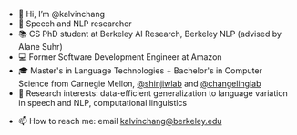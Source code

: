 - 👋 Hi, I’m @kalvinchang
- 💬 Speech and NLP researcher
- 📚 CS PhD student at Berkeley AI Research, Berkeley NLP (advised by Alane Suhr)
- 💻 Former Software Development Engineer at Amazon
- 🎓 Master's in Language Technologies + Bachelor's in Computer Science from Carnegie Mellon, [@shinjiwlab](https://shinjiwlab.github.io) and [@changelinglab](https://changelinglab.github.io)
- 👀 Research interests: data-efficient generalization to language variation in speech and NLP, computational linguistics
<!-- - 🌱 I’m currently learning ...
- 💞️ I’m looking to collaborate on ... -->
- 📫 How to reach me: email [kalvinchang@berkeley.edu](kalvinchang@berkeley.edu)

<!---
kalvinchang/kalvinchang is a ✨ special ✨ repository because its `README.md` (this file) appears on your GitHub profile.
You can click the Preview link to take a look at your changes.
--->
